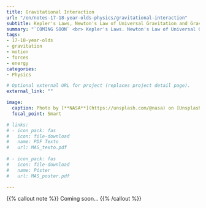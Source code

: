 ```yaml
---
title: Gravitational Interaction
url: "/en/notes-17-18-year-olds-physics/gravitational-interaction"
subtitle: Kepler's Laws, Newton's Law of Universal Gravitation and Gravitational Field
summary: "`COMING SOON` <br> Kepler's Laws. Newton's Law of Universal Gravitation. Gravitational Field."
tags:
- 17-18-year-olds
- gravitation
- motion
- forces
- energy
categories:
- Physics

# Optional external URL for project (replaces project detail page).
external_link: ""

image:
  caption: Photo by [**NASA**](https://unsplash.com/@nasa) on [Unsplash](https://unsplash.com)
  focal_point: Smart

# links:
# - icon_pack: fas
#   icon: file-download
#   name: PDF Texto
#   url: MAS_texto.pdf
  
# - icon_pack: fas
#   icon: file-download
#   name: Póster
#   url: MAS_poster.pdf

---
```


{{% callout note %}}
Coming soon...
{{% /callout %}}
